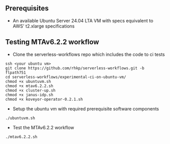 
## Prerequisites
- An available Ubuntu Server 24.04 LTA VM with specs equivalent to AWS' t2.xlarge specifications

## Testing MTAv6.2.2 workflow
- Clone the serverless-workflows repo which includes the code to ci tests
```shell
ssh <your ubuntu vm>
git clone https://github.com/rhkp/serverless-workflows.git -b flpath751
cd serverless-workflows/experimental-ci-on-ubuntu-vm/
chmod +x ubuntuvm.sh
chmod +x mtav6.2.2.sh
chmod +x cluster-up.sh
chmod +x janus-idp.sh
chmod +x koveyor-operator-0.2.1.sh
```

- Setup the ubuntu vm with required prerequisite software components
```shell
./ubuntuvm.sh
```

- Test the MTAv6.2.2 workflow
```shell
./mtav6.2.2.sh
```